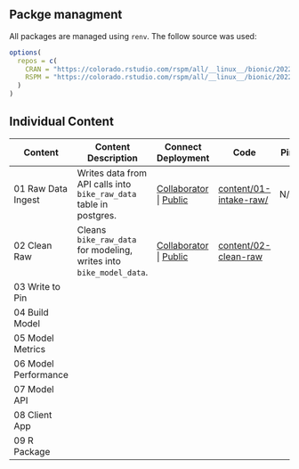 ## Packge managment

All packages are managed using `renv`. The follow source was used:

```r
options(
  repos = c(
    CRAN = "https://colorado.rstudio.com/rspm/all/__linux__/bionic/2022-04-22+Y3JhbiwxMDo1MzA5LDk6ODEyMzg3NTtFRkFCRjI2RA", 
    RSPM = "https://colorado.rstudio.com/rspm/all/__linux__/bionic/2022-04-22+Y3JhbiwxMDo1MzA5LDk6ODEyMzg3NTtFRkFCRjI2RA"
  )
)
```

## Individual Content

| Content              | Content Description                                                 | Connect Deployment                                                                                                                                                               | Code                                              | Pin | Refresh Frequency |
|----------------------|---------------------------------------------------------------------|----------------------------------------------------------------------------------------------------------------------------------------------------------------------------------|---------------------------------------------------|-----|-------------------|
| 01 Raw Data Ingest   | Writes data from API calls into `bike_raw_data` table in postgres.  | [Collaborator](https://colorado.rstudio.com/rsc/connect/#/apps/6c96c05d-a77a-4a4e-baf0-8e7d9f69fc20) \| [Public](https://colorado.rstudio.com/rsc/r-bike-predict-01-intake-raw/) | [content/01-intake-raw/](./content/01-intake-raw) | N/A | Every 20 minutes  |
| 02 Clean Raw         | Cleans `bike_raw_data` for modeling, writes into `bike_model_data`. | [Collaborator](https://colorado.rstudio.com/rsc/connect/#/apps/c2198b1e-a3dc-44ea-94c2-630ea9009d60) \| [Public](https://colorado.rstudio.com/rsc/r-bike-predict-02-clean-raw/)  | [content/02-clean-raw](./content/02-clean-raw)    |     |                   |
| 03 Write to Pin      |                                                                     |                                                                                                                                                                                  |                                                   |     |                   |
| 04 Build Model       |                                                                     |                                                                                                                                                                                  |                                                   |     |                   |
| 05 Model Metrics     |                                                                     |                                                                                                                                                                                  |                                                   |     |                   |
| 06 Model Performance |                                                                     |                                                                                                                                                                                  |                                                   |     |                   |
| 07 Model API         |                                                                     |                                                                                                                                                                                  |                                                   |     |                   |
| 08 Client App        |                                                                     |                                                                                                                                                                                  |                                                   |     |                   |
| 09 R Package         |                                                                     |                                                                                                                                                                                  |                                                   |     |                   |
